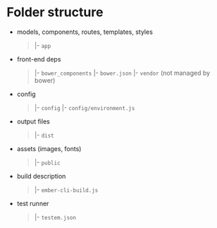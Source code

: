 # Folder structure

* models, components, routes, templates, styles
  > |- `app`

* front-end deps
  > |- `bower_components`
  > |- `bower.json`
  > |- `vendor` (not managed by bower)

* config
  > |- `config`
  > |- `config/environment.js`

* output files
  > |- `dist`

* assets (images, fonts)
  > |- `public`

* build description
  > |- `ember-cli-build.js`

* test runner
  > |- `testem.json`
